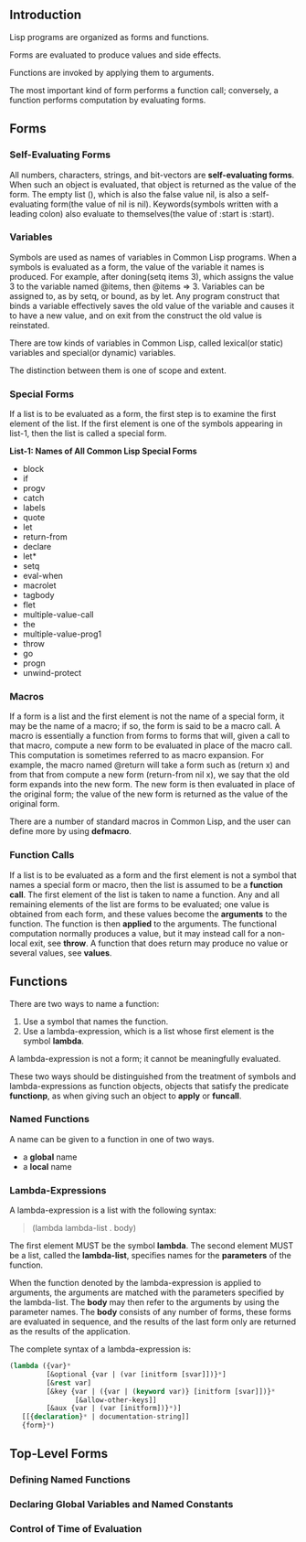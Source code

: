 

## Introduction

Lisp programs are organized as forms and functions.

Forms are evaluated to produce values and side effects.

Functions are invoked by applying them to arguments.

The most important kind of form performs a function call; conversely, a function
performs computation by evaluating forms.


## Forms

### Self-Evaluating Forms
All numbers, characters, strings, and bit-vectors are **self-evaluating forms**.
When such an object is evaluated, that object is returned as the value of the form.
The empty list (), which is also the false value nil, is also a self-evaluating form(the 
value of nil is nil).
Keywords(symbols written with a leading colon) also evaluate to themselves(the value of 
:start is :start).


### Variables
Symbols are used as names of variables in Common Lisp programs.
When a symbols is evaluated as a form, the value of the variable it names is produced.
For example, after doning(setq items 3), which assigns the value 3 to the variable named
@items, then @items => 3.
Variables can be assigned to, as by setq, or bound, as by let.
Any program construct that binds a variable effectively saves the old value of the 
variable and causes it to have a new value, and on exit from the construct the old value
is reinstated.

There are tow kinds of variables in Common Lisp, called lexical(or static) variables and
special(or dynamic) variables.

The distinction between them is one of scope and extent.


### Special Forms

If a list is to be evaluated as a form, the first step is to examine the first element
of the list. If the first element is one of the symbols appearing in list-1, then the
list is called a special form.

**List-1: Names of All Common Lisp Special Forms**
- block
- if
- progv
- catch
- labels
- quote
- let
- return-from
- declare
- let*
- setq
- eval-when
- macrolet
- tagbody
- flet
- multiple-value-call
- the
- multiple-value-prog1
- throw
- go
- progn
- unwind-protect


### Macros

If a form is a list and the first element is not the name of a special form, it may be
the name of a macro; if so, the form is said to be a macro call.
A macro is essentially a function from forms to forms that will, given a call to that
macro, compute a new form to be evaluated in place of the macro call.
This computation is sometimes referred to as macro expansion. 
For example, the macro named @return will take a form such as (return x) and from that
from compute a new form (return-from nil x), we say that the old form expands into the
new form. The new form is then evaluated in place of the original form; the value of the
new form is returned as the value of the original form.

There are a number of standard macros in Common Lisp, and the user can define more by
using **defmacro**.


### Function Calls

If a list is to be evaluated as a form and the first element is not a symbol that names
a special form or macro, then the list is assumed to be a **function call**.
The first element of the list is taken to name a function.
Any and all remaining elements of the list are forms to be evaluated; one value is 
obtained from each form, and these values become the **arguments** to the function.
The function is then **applied** to the arguments. 
The functional computation normally produces a value, but it may instead call for 
a non-local exit, see **throw**.
A function that does return may produce no value or several values, see **values**.


## Functions
There are two ways to name a function:
1. Use a symbol that names the function.
2. Use a lambda-expression, which is a list whose first element is the symbol **lambda**.

A lambda-expression is not a form; it cannot be meaningfully evaluated.

These two ways should be distinguished from the treatment of symbols and lambda-expressions
as function objects, objects that satisfy the predicate **functionp**, as when giving such
an object to **apply** or **funcall**.


### Named Functions

A name can be given to a function in one of two ways.
- a **global** name
- a **local** name


### Lambda-Expressions

A lambda-expression is a list with the following syntax:

> (lambda lambda-list . body)

The first element MUST be the symbol **lambda**.
The second element MUST be a list, called the **lambda-list**, specifies names for the
**parameters** of the function.

When the function denoted by the lambda-expression is applied to arguments, the arguments
are matched with the parameters specified by the lambda-list.
The **body** may then refer to the arguments by using the parameter names.
The **body** consists of any number of forms, these forms are evaluated in sequence, and
the results of the last form only are returned as the results of the application.

The complete syntax of a lambda-expression is:

```lisp
(lambda ({var}*
         [&optional {var | (var [initform [svar]])}*]
         [&rest var]
         [&key {var | ({var | (keyword var)} [initform [svar]])}*
                [&allow-other-keys]]
         [&aux {var | (var [initform])}*)]
   [[{declaration}* | documentation-string]]
   {form}*)
```
   
   



## Top-Level Forms

### Defining Named Functions

### Declaring Global Variables and Named Constants

### Control of Time of Evaluation




